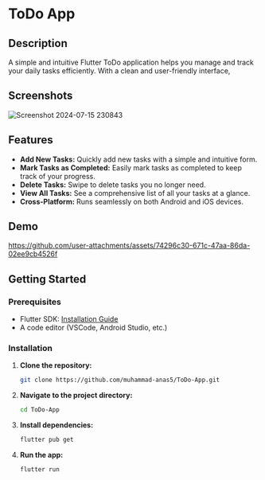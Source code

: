 # ToDo App

## Description
A simple and intuitive Flutter ToDo application helps you manage and track your daily tasks efficiently. With a clean and user-friendly interface,

## Screenshots
![Screenshot 2024-07-15 230843](https://github.com/user-attachments/assets/6f958e4e-2755-4484-ac52-4c46fa3af32d)

## Features
- **Add New Tasks:** Quickly add new tasks with a simple and intuitive form.
- **Mark Tasks as Completed:** Easily mark tasks as completed to keep track of your progress.
- **Delete Tasks:** Swipe to delete tasks you no longer need.
- **View All Tasks:** See a comprehensive list of all your tasks at a glance.
- **Cross-Platform:** Runs seamlessly on both Android and iOS devices.




## Demo
https://github.com/user-attachments/assets/74296c30-671c-47aa-86da-02ee9cb4526f

## Getting Started

### Prerequisites
- Flutter SDK: [Installation Guide](https://flutter.dev/docs/get-started/install)
- A code editor (VSCode, Android Studio, etc.)

### Installation
1. **Clone the repository:**
    ```bash
    git clone https://github.com/muhammad-anas5/ToDo-App.git
    ```

2. **Navigate to the project directory:**
    ```bash
    cd ToDo-App
    ```

3. **Install dependencies:**
    ```bash
    flutter pub get
    ```

4. **Run the app:**
    ```bash
    flutter run
    ```


